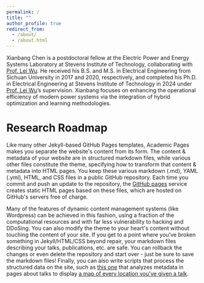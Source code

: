 ```yaml
---
permalink: /
title: ""
author_profile: true
redirect_from: 
  - /about/
  - /about.html
---
```


Xianbang Chen is a postdoctoral fellow at the Electric Power and Energy Systems Laboratory at Stevens Institute of Technology, collaborating with [Prof. Lei Wu](https://sites.google.com/site/leiwupes/about-me). He received his B.S. and M.S. in Electrical Engineering from Sichuan University in 2017 and 2020, respectively, and completed his Ph.D. in Electrical Engineering at Stevens Institute of Technology in 2024 under [Prof. Lei Wu](https://sites.google.com/site/leiwupes/about-me)’s supervision. Xianbang focuses on enhancing the operational efficiency of modern power systems via the integration of hybrid optimization and learning methodologies.

Research Roadmap
======
Like many other Jekyll-based GitHub Pages templates, Academic Pages makes you separate the website's content from its form. The content & metadata of your website are in structured markdown files, while various other files constitute the theme, specifying how to transform that content & metadata into HTML pages. You keep these various markdown (.md), YAML (.yml), HTML, and CSS files in a public GitHub repository. Each time you commit and push an update to the repository, the [GitHub pages](https://pages.github.com/) service creates static HTML pages based on these files, which are hosted on GitHub's servers free of charge.

Many of the features of dynamic content management systems (like Wordpress) can be achieved in this fashion, using a fraction of the computational resources and with far less vulnerability to hacking and DDoSing. You can also modify the theme to your heart's content without touching the content of your site. If you get to a point where you've broken something in Jekyll/HTML/CSS beyond repair, your markdown files describing your talks, publications, etc. are safe. You can rollback the changes or even delete the repository and start over - just be sure to save the markdown files! Finally, you can also write scripts that process the structured data on the site, such as [this one](https://github.com/academicpages/academicpages.github.io/blob/master/talkmap.ipynb) that analyzes metadata in pages about talks to display [a map of every location you've given a talk](https://academicpages.github.io/talkmap.html).
